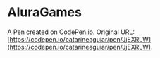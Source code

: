 # AluraGames

A Pen created on CodePen.io. Original URL: [https://codepen.io/catarineaguiar/pen/JjEXRLW](https://codepen.io/catarineaguiar/pen/JjEXRLW).


